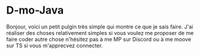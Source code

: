 # D-mo-Java
Bonjour, voici un petit pulgin très simple qui montre ce que je sais faire.
J'ai réaliser des choses relativement simples si 
vous voulez me proposer de me faire coder autre chose n'hésitez pas à me MP sur Discord ou à me moove sur 
TS si vous m'apprecvez connecter.
